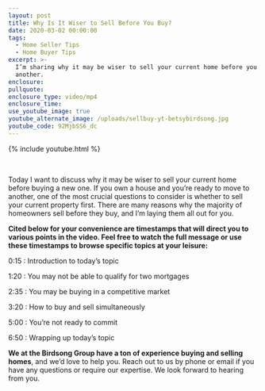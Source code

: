 ```yaml
---
layout: post
title: Why Is It Wiser to Sell Before You Buy?
date: 2020-03-02 00:00:00
tags:
  - Home Seller Tips
  - Home Buyer Tips
excerpt: >-
  I’m sharing why it may be wiser to sell your current home before you buy
  another.
enclosure:
pullquote:
enclosure_type: video/mp4
enclosure_time:
use_youtube_image: true
youtube_alternate_image: /uploads/sellbuy-yt-betsybirdsong.jpg
youtube_code: 92MjbSS6_dc
---
```


{% include youtube.html %}

&nbsp;

Today I want to discuss why it may be wiser to sell your current home before buying a new one. If you own a house and you’re ready to move to another, one of the most crucial questions to consider is whether to sell your current property first. There are many reasons why the majority of homeowners sell before they buy, and I’m laying them all out for you.

**Cited below for your convenience are timestamps that will direct you to various points in the video. Feel free to watch the full message or use these timestamps to browse specific topics at your leisure:&nbsp;**

0:15 : Introduction to today’s topic

1:20 : You may not be able to qualify for two mortgages

2:35 : You may be buying in a competitive market

3:20 : How to buy and sell simultaneously&nbsp;

5:00 : You’re not ready to commit

6:50 : Wrapping up today’s topic

**We at the Birdsong Group have a ton of experience buying and selling homes**, and we’d love to help you. Reach out to us by phone or email if you have any questions or require our expertise. We look forward to hearing from you.